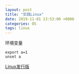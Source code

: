 ```yaml
---
layout: post
title: "实践Linux"
date: 2019-11-01 13:53:00 +0800
categories: OS
tags: linux
---
```


环境变量

```shell
export a=1
unset a
```



[Linux发行版](https://blog.csdn.net/ithomer/article/details/9729933)